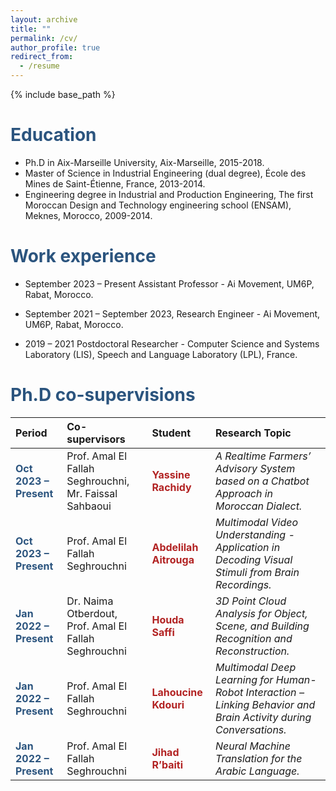 ```yaml
---
layout: archive
title: ""
permalink: /cv/
author_profile: true
redirect_from:
  - /resume
---
```


{% include base_path %}

__<span style="color:#2B547E;">Education</span>__
======
* Ph.D in Aix-Marseille University, Aix-Marseille, 2015-2018.
* Master of Science in Industrial Engineering (dual degree), École des Mines de Saint-Étienne, France, 2013-2014.
* Engineering degree in Industrial and Production Engineering, The first Moroccan Design and Technology engineering school (ENSAM), Meknes, Morocco, 2009-2014.

__<span style="color:#2B547E;">Work experience</span>__
======
* September 2023 – Present Assistant Professor - Ai Movement, UM6P, Rabat, Morocco.

* September 2021 – September 2023, Research Engineer - Ai Movement, UM6P, Rabat, Morocco.

<!-- * June 2021 – August 2021 Data Scientist - United Crocos, Marseille, France. -->

* 2019 – 2021 Postdoctoral Researcher - Computer Science and Systems Laboratory (LIS), Speech and Language Laboratory (LPL), France.

__<span style="color:#2B547E;">Ph.D co-supervisions</span>__
======
<!-- - **October 2023 – Present**  
  *Co-supervision with Prof. Amal El Fallah Seghrouchni and Mr. Faissal Sahbaoui*  
  **Yassine Rachidy** — *A Realtime Farmers’ Advisory System based on a Chatbot Approach in Moroccan Dialect.*

- **October 2023 – Present**  
  *Co-supervision with Prof. Amal El Fallah Seghrouchni*  
  **Abdelilah Aitrouga** — *Multimodal Video Understanding: Application in Human-Robot Interaction.*

- **January 2022 – Present**  
  *Co-supervision with Dr. Naima Otberdout and Prof. Amal El Fallah Seghrouchni*  
  **Houda Saffi** — *3D Point Cloud Analysis for Object, Scene, and Building Recognition and Reconstruction.*

- **January 2022 – Present**  
  *Co-supervision with Prof. Amal El Fallah Seghrouchni*  
  **Lahoucine Kdouri** — *Multimodal Deep Learning for Human-Robot Interaction: Linking Behavior and Brain Activity during Conversations.*

- **January 2022 – Present**  
  *Co-supervision with Prof. Amal El Fallah Seghrouchni*  
  **Jihad R’baiti** — *Neural Machine Translation for the Arabic Language.* -->


  | Period | Co-supervisors | Student | Research Topic |
  |:--------|:----------------|:----------|:----------------|
  | <span style="color:#2B547E;">**Oct 2023 – Present**</span> | Prof. Amal El Fallah Seghrouchni, Mr. Faissal Sahbaoui | <span style="color:#B22222;">**Yassine Rachidy**</span> | *A Realtime Farmers’ Advisory System based on a Chatbot Approach in Moroccan Dialect.* |
  | <span style="color:#2B547E;">**Oct 2023 – Present**</span> | Prof. Amal El Fallah Seghrouchni | <span style="color:#B22222;">**Abdelilah Aitrouga**</span> | *Multimodal Video Understanding - Application in Decoding Visual Stimuli from Brain Recordings.* |
  | <span style="color:#2B547E;">**Jan 2022 – Present**</span> | Dr. Naima Otberdout, Prof. Amal El Fallah Seghrouchni | <span style="color:#B22222;">**Houda Saffi**</span> | *3D Point Cloud Analysis for Object, Scene, and Building Recognition and Reconstruction.* |
  | <span style="color:#2B547E;">**Jan 2022 – Present**</span> | Prof. Amal El Fallah Seghrouchni | <span style="color:#B22222;">**Lahoucine Kdouri**</span> | *Multimodal Deep Learning for Human-Robot Interaction – Linking Behavior and Brain Activity during Conversations.* |
  | <span style="color:#2B547E;">**Jan 2022 – Present**</span> | Prof. Amal El Fallah Seghrouchni | <span style="color:#B22222;">**Jihad R’baiti**</span> | *Neural Machine Translation for the Arabic Language.* |

